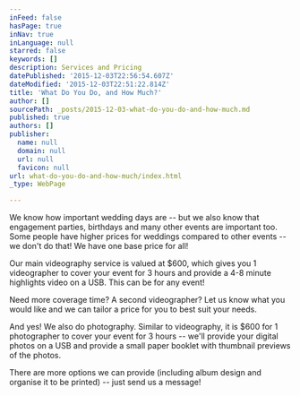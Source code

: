 ```yaml
---
inFeed: false
hasPage: true
inNav: true
inLanguage: null
starred: false
keywords: []
description: Services and Pricing
datePublished: '2015-12-03T22:56:54.607Z'
dateModified: '2015-12-03T22:51:22.814Z'
title: 'What Do You Do, and How Much?'
author: []
sourcePath: _posts/2015-12-03-what-do-you-do-and-how-much.md
published: true
authors: []
publisher:
  name: null
  domain: null
  url: null
  favicon: null
url: what-do-you-do-and-how-much/index.html
_type: WebPage

---
```

We know how important wedding days are -- but we also know that engagement parties, birthdays and many other events are important too. Some people have higher prices for weddings compared to other events -- we don't do that! We have one base price for all!

Our main videography service is valued at $600, which gives you 1 videographer to cover your event for 3 hours and provide a 4-8 minute highlights video on a USB. This can be for any event!

Need more coverage time? A second videographer? Let us know what you would like and we can tailor a price for you to best suit your needs.

And yes! We also do photography. Similar to videography, it is $600 for 1 photographer to cover your event for 3 hours -- we'll provide your digital photos on a USB and provide a small paper booklet with thumbnail previews of the photos.

There are more options we can provide (including album design and organise it to be printed) -- just send us a message!